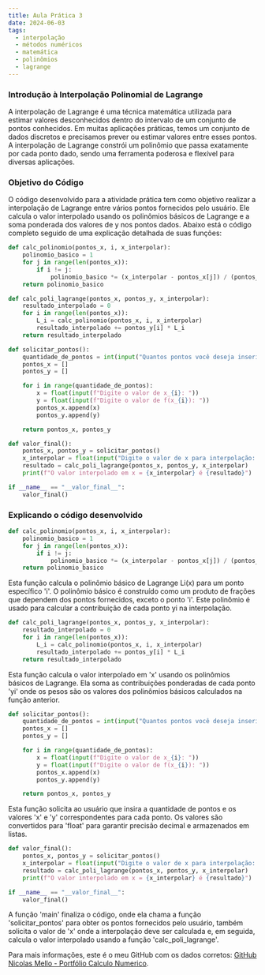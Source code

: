 ```yaml
---
title: Aula Prática 3
date: 2024-06-03
tags:
  - interpolação
  - métodos numéricos
  - matemática
  - polinômios
  - lagrange
---
```


### Introdução à Interpolação Polinomial de Lagrange

A interpolação de Lagrange é uma técnica matemática utilizada para estimar valores desconhecidos dentro do intervalo de um conjunto de pontos conhecidos. Em muitas aplicações práticas, temos um conjunto de dados discretos e precisamos prever ou estimar valores entre esses pontos. A interpolação de Lagrange constrói um polinômio que passa exatamente por cada ponto dado, sendo uma ferramenta poderosa e flexível para diversas aplicações.

### Objetivo do Código

O código desenvolvido para a atividade prática tem como objetivo realizar a interpolação de Lagrange entre vários pontos fornecidos pelo usuário. Ele calcula o valor interpolado usando os polinômios básicos de Lagrange e a soma ponderada dos valores de y nos pontos dados. Abaixo está o código completo seguido de uma explicação detalhada de suas funções:

```python
def calc_polinomio(pontos_x, i, x_interpolar):
    polinomio_basico = 1
    for j in range(len(pontos_x)):
        if i != j:
            polinomio_basico *= (x_interpolar - pontos_x[j]) / (pontos_x[i] - pontos_x[j])
    return polinomio_basico

def calc_poli_lagrange(pontos_x, pontos_y, x_interpolar):
    resultado_interpolado = 0
    for i in range(len(pontos_x)):
        L_i = calc_polinomio(pontos_x, i, x_interpolar)
        resultado_interpolado += pontos_y[i] * L_i
    return resultado_interpolado

def solicitar_pontos():
    quantidade_de_pontos = int(input("Quantos pontos você deseja inserir? "))
    pontos_x = []
    pontos_y = []

    for i in range(quantidade_de_pontos):
        x = float(input(f"Digite o valor de x_{i}: "))
        y = float(input(f"Digite o valor de f(x_{i}): "))
        pontos_x.append(x)
        pontos_y.append(y)

    return pontos_x, pontos_y

def valor_final():
    pontos_x, pontos_y = solicitar_pontos()
    x_interpolar = float(input("Digite o valor de x para interpolação: "))
    resultado = calc_poli_lagrange(pontos_x, pontos_y, x_interpolar)
    print(f"O valor interpolado em x = {x_interpolar} é {resultado}")

if __name__ == "__valor_final__":
    valor_final()
```

### Explicando o código desenvolvido
```python
def calc_polinomio(pontos_x, i, x_interpolar):
    polinomio_basico = 1
    for j in range(len(pontos_x)):
        if i != j:
            polinomio_basico *= (x_interpolar - pontos_x[j]) / (pontos_x[i] - pontos_x[j])
    return polinomio_basico
```
Esta função calcula o polinômio básico de Lagrange Li(x) para um ponto específico 'i'. O polinômio básico é construído como um produto de frações que dependem dos pontos fornecidos, exceto o ponto 'i'. Este polinômio é usado para calcular a contribuição de cada ponto yi na interpolação.

```python
def calc_poli_lagrange(pontos_x, pontos_y, x_interpolar):
    resultado_interpolado = 0
    for i in range(len(pontos_x)):
        L_i = calc_polinomio(pontos_x, i, x_interpolar)
        resultado_interpolado += pontos_y[i] * L_i
    return resultado_interpolado
```
Esta função calcula o valor interpolado em 'x' usando os polinômios básicos de Lagrange. Ela soma as contribuições ponderadas de cada ponto 'yi' onde os pesos são os valores dos polinômios básicos calculados na função anterior.

```python
def solicitar_pontos():
    quantidade_de_pontos = int(input("Quantos pontos você deseja inserir? "))
    pontos_x = []
    pontos_y = []

    for i in range(quantidade_de_pontos):
        x = float(input(f"Digite o valor de x_{i}: "))
        y = float(input(f"Digite o valor de f(x_{i}): "))
        pontos_x.append(x)
        pontos_y.append(y)

    return pontos_x, pontos_y
```
Esta função solicita ao usuário que insira a quantidade de pontos e os valores 'x' e 'y' correspondentes para cada ponto. Os valores são convertidos para 'float' para garantir precisão decimal e armazenados em listas.

```python
def valor_final():
    pontos_x, pontos_y = solicitar_pontos()
    x_interpolar = float(input("Digite o valor de x para interpolação: "))
    resultado = calc_poli_lagrange(pontos_x, pontos_y, x_interpolar)
    print(f"O valor interpolado em x = {x_interpolar} é {resultado}")

if __name__ == "__valor_final__":
    valor_final()
```
A função 'main' finaliza o código, onde ela chama a função 'solicitar_pontos' para obter os pontos fornecidos pelo usuário, também solicita o valor de 'x' onde a interpolação deve ser calculada e, em seguida, calcula o valor interpolado usando a função 'calc_poli_lagrange'.


Para mais informações, este é o meu GitHub com os dados corretos:
[GitHub Nicolas Mello - Portfólio Calculo Numerico](https://github.com/nickapmello/portfolio).

